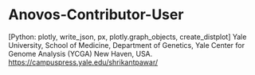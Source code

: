 # Anovos-Contributor-User
[Python: plotly, write_json, px, plotly.graph_objects, create_distplot]
Yale University, School of Medicine, Department of Genetics, Yale Center for Genome Analysis (YCGA) New Haven, USA.
https://campuspress.yale.edu/shrikantpawar/
